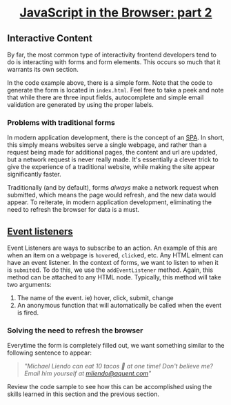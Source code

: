 <h1 style="text-align: center; text-decoration: underline">JavaScript in the Browser: part 2</h1>

## Interactive Content

By far, the most common type of interactivity frontend developers tend to do is interacting with forms and form elements. This occurs so much that it warrants its own section.

In the code example above, there is a simple form. Note that the code to generate the form is located in `index.html`. Feel free to take a peek and note that while there are three input fields, autocomplete and simple email validation are generated by using the proper labels.

### Problems with traditional forms

In modern application development, there is the concept of an [SPA](https://en.wikipedia.org/wiki/Single-page_application). In short, this simply means websites serve a single webpage, and rather than a request being made for additional pages, the content and url are updated, but a network request is never really made. It's essentially a clever trick to give the experience of a traditional website, while making the site appear significantly faster.

Traditionally (and by default), forms _always_ make a network request when submitted, which means the page would refresh, and the new data would appear. To reiterate, in modern application development, eliminating the need to refresh the browser for data is a must.

## [Event listeners](https://www.w3schools.com/jsref/met_element_addeventlistener.asp)

Event Listeners are ways to subscribe to an action. An example of this are when an item on a webpage is `hover`ed, `click`ed, etc. Any HTML elment can have an event listener. In the context of forms, we want to listen to when it is `submit`ed. To do this, we use the `addEventListener` method. Again, this method can be attached to any HTML node. Typically, this method will take two arguments:

1. The name of the event. ie) hover, click, submit, change
2. An anonymous function that will automatically be called when the event is fired.

### Solving the need to refresh the browser

Everytime the form is completely filled out, we want something similar to the following sentence to appear:

> _"Michael Liendo can eat 10 tacos 🌮 at one time! Don't believe me? Email him yourself at mliendo@aquent.com"_

Review the code sample to see how this can be accomplished using the skills learned in this section and the previous section.
